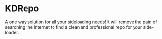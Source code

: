 # KDRepo
A one way solution for all your sideloading needs! It will remove the pain of searching the internet to find a clean and professional repo for your side-loader.
